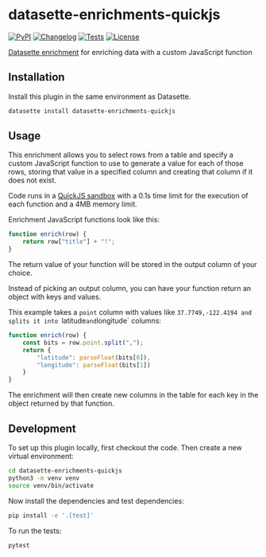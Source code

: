 # datasette-enrichments-quickjs

[![PyPI](https://img.shields.io/pypi/v/datasette-enrichments-quickjs.svg)](https://pypi.org/project/datasette-enrichments-quickjs/)
[![Changelog](https://img.shields.io/github/v/release/datasette/datasette-enrichments-quickjs?include_prereleases&label=changelog)](https://github.com/datasette/datasette-enrichments-quickjs/releases)
[![Tests](https://github.com/datasette/datasette-enrichments-quickjs/actions/workflows/test.yml/badge.svg)](https://github.com/datasette/datasette-enrichments-quickjs/actions/workflows/test.yml)
[![License](https://img.shields.io/badge/license-Apache%202.0-blue.svg)](https://github.com/datasette/datasette-enrichments-quickjs/blob/main/LICENSE)

[Datasette enrichment](https://github.com/simonw/datasette-enrichments) for enriching data with a custom JavaScript function

## Installation

Install this plugin in the same environment as Datasette.
```bash
datasette install datasette-enrichments-quickjs
```
## Usage

This enrichment allows you to select rows from a table and specify a custom JavaScript function to use to generate a value for each of those rows, storing that value in a specified column and creating that column if it does not exist.

Code runs in a [QuickJS sandbox](https://github.com/PetterS/quickjs) with a 0.1s time limit for the execution of each function and a 4MB memory limit.

Enrichment JavaScript functions look like this:

```javascript
function enrich(row) {
    return row["title"] + "!";
}
```
The return value of your function will be stored in the output column of your choice.

Instead of picking an output column, you can have your function return an object with keys and values.

This example takes a `point` column with values like `37.7749,-122.4194 and splits it into `latitude` and `longitude` columns:

```javascript
function enrich(row) {
    const bits = row.point.split(",");
    return {
        "latitude": parseFloat(bits[0]),
        "longitude": parseFloat(bits[1])
    }
}
```
The enrichment will then create new columns in the table for each key in the object returned by that function.

## Development

To set up this plugin locally, first checkout the code. Then create a new virtual environment:
```bash
cd datasette-enrichments-quickjs
python3 -m venv venv
source venv/bin/activate
```
Now install the dependencies and test dependencies:
```bash
pip install -e '.[test]'
```
To run the tests:
```bash
pytest
```
